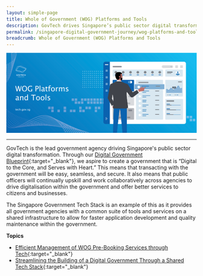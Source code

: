 ```yaml
---
layout: simple-page
title: Whole of Government (WOG) Platforms and Tools
description: GovTech drives Singapore’s public sector digital transformation through the Digital Government Blueprint and a shared tech stack. 
permalink: /singapore-digital-government-journey/wog-platforms-and-tools
breadcrumb: Whole of Government (WOG) Platforms and Tools
---
```


![WOG Platforms and Tools](/images/digital-transformation/WOG-platforms-and-tools-header-banner.png)

---

GovTech is the lead government agency driving Singapore's public sector digital transformation. Through our [Digital Government Blueprint](https://www.tech.gov.sg/digital-government-blueprint/){:target="_blank"}, we aspire to create a government that is “Digital to the Core, and Serves with Heart.” This means that transacting with the government will be easy, seamless, and secure. It also means that public officers will continually upskill and work collaboratively across agencies to drive digitalisation within the government and offer better services to citizens and businesses. 

The Singapore Government Tech Stack is an example of this as it provides all government agencies with a common suite of tools and services on a shared infrastructure to allow for faster application development and quality maintenance within the government. 

**Topics**
- [Efficient Management of WOG Pre-Booking Services through Tech](https://www.tech.gov.sg/singapore-digital-government-journey/wog-platforms-and-tools/efficient-management-of-wog-pre-booking-services-through-tech){:target="_blank"} 
- [Streamlining the Building of a Digital Government Through a Shared Tech Stack](https://www.tech.gov.sg/singapore-digital-government-journey/wog-platforms-and-tools/streamlining-the-building-of-a-digital-government-through-a-shared-tech-stack){:target="_blank"} 
